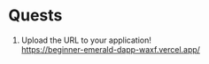 # Quests
1. Upload the URL to your application!   
  https://beginner-emerald-dapp-waxf.vercel.app/
